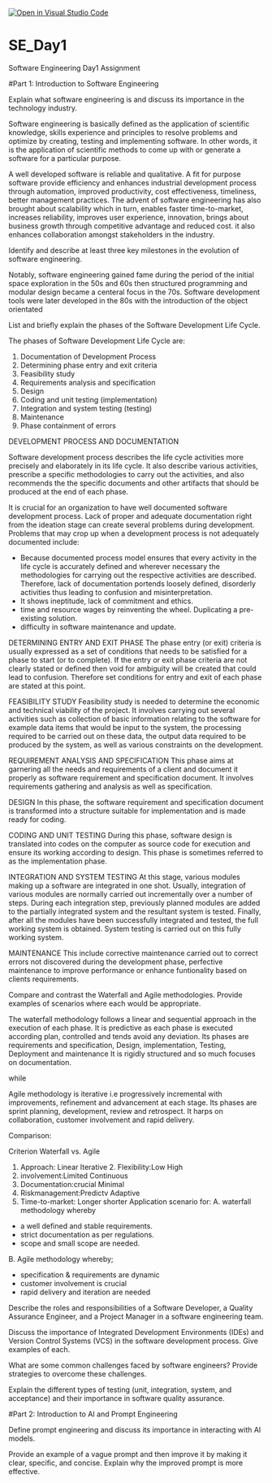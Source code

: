 [![Open in Visual Studio Code](https://classroom.github.com/assets/open-in-vscode-2e0aaae1b6195c2367325f4f02e2d04e9abb55f0b24a779b69b11b9e10269abc.svg)](https://classroom.github.com/online_ide?assignment_repo_id=15791754&assignment_repo_type=AssignmentRepo)
# SE_Day1
Software Engineering Day1 Assignment

#Part 1: Introduction to Software Engineering

Explain what software engineering is and discuss its importance in the technology industry.

Software engineering is basically defined as the application of scientific knowledge, skills experience and principles to resolve problems and optimize  by creating, testing and implementing software.  In other words, it is the application of scientific methods to come up with or generate a software for a particular purpose.

A well developed software is reliable and qualitative. A fit for purpose software provide efficiency and enhances industrial development process through automation, improved productivity, cost effectiveness, timeliness, better management practices. The advent of software engineering has also brought about scalability which in turn, enables faster time-to-market, increases reliability, improves user experience, innovation, brings about business growth through competitive advantage and reduced cost. it also enhances collaboration amongst stakeholders in the industry.

Identify and describe at least three key milestones in the evolution of software engineering.

Notably, software engineering gained fame during the period of the initial space exploration in the 50s and 60s then  structured programming and modular design became a centeral focus in the 70s. Software development tools were later developed in the 80s with the introduction of the object orientated 


List and briefly explain the phases of the Software Development Life Cycle.

The phases of Software Development Life Cycle are:
1. Documentation of Development Process 
2. Determining phase entry and exit criteria
3. Feasibility study
4. Requirements analysis and specification
5. Design 
6. Coding and unit testing (implementation)
7. Integration and system testing (testing)
8. Maintenance
9. Phase containment of errors

DEVELOPMENT PROCESS AND DOCUMENTATION

Software development process describes the life cycle activities
more precisely and elaborately in its life cycle. It also describe various activities, prescribe a specific methodologies to carry out
the activities, and also recommends the the specific documents and other
artifacts that should be produced at the end of each phase.

It is crucial for an organization to have well documented software 
development process. Lack of proper and adequate documentation right from the ideation stage can create
several problems during development. Problems that may crop up when a development process is
not adequately documented include:
- Because documented process model ensures that every activity in the life
cycle is accurately defined and wherever necessary the
methodologies for carrying out the respective activities are described. Therefore, lack of
documentation portends loosely defined, disorderly activities thus leading to confusion and misinterpretation.
- It shows ineptitude, lack of commitment and ethics.
- time and resource wages by reinventing the wheel. Duplicating a pre-existing solution.
- difficulty in software maintenance and update. 

DETERMINING ENTRY AND EXIT PHASE
The phase entry (or exit) criteria is usually expressed as a set of
conditions that needs to be satisfied for a phase to start (or to
complete). If the entry or exit phase criteria are not clearly stated or defined then void for ambiguity will be created that could lead to confusion. Therefore set conditions for entry and exit of each phase are stated at this point.

FEASIBILITY STUDY
Feasibility study is needed to determine the economic and technical viability of the project. It involves carrying out several activities such as
collection of basic information relating to the software  for example data items that would be input to the system, the processing
required to be carried out on these data, the output data required to be
produced by the system, as well as various constraints on the
development.

REQUIREMENT ANALYSIS AND SPECIFICATION
This phase aims at garnering all the needs and requirements of a client and document it properly as software requirement and specification document. It involves requirements gathering and analysis as well as specification.

DESIGN
In this phase, the software requirement and specification document is transformed into a structure suitable for implementation and is made ready for coding.

CODING AND UNIT TESTING
During this phase, software design is translated into codes on the computer as source code for execution and ensure its working according to design. This phase is sometimes referred to as the implementation phase.

INTEGRATION AND SYSTEM TESTING
At this stage, various modules
making up a software are integrated in one shot. Usually, integration of various modules are normally carried out
incrementally over a number of steps. During each integration step,
previously planned modules are added to the partially integrated system and
the resultant system is tested. Finally, after all the modules have been
successfully integrated and tested, the full working system is obtained.
System testing is carried out on this fully working system.

MAINTENANCE
This include corrective maintenance carried out to correct errors not discovered during the development phase, perfective maintenance to improve performance or enhance funtionality based on clients requirements.
    
Compare and contrast the Waterfall and Agile methodologies. Provide examples of scenarios where each would be appropriate.

The waterfall methodology follows a linear and sequential approach in the execution of each phase. It is predictive as each phase is executed according plan, controlled and tends avoid any deviation.
Its phases are requirements and specification, Design, implementation, Testing, Deployment and maintenance
It is rigidly structured and so much focuses on documentation.

while 

Agile methodology is iterative i.e progressively  incremental with improvements, refinement and advancement at each stage. Its phases are sprint planning, development, review and retrospect. 
It harps on collaboration, customer involvement and rapid delivery.

Comparison:

Criterion                                      Waterfall vs. Agile
1. Approach: Linear     Iterative  2. Flexibility:Low       High
3.  involvement:Limited Continuous
4. Documentation:crucial   Minimal
5. Riskmanagement:Predictv Adaptive
6. Time-to-market: Longer  shorter Application scenario for: 
A.  waterfall methodology
whereby
* a well defined and stable requirements. 
* strict documentation as per regulations.
* scope and small scope
are needed.

B.  Agile methodology
whereby;
* specification & requirements are dynamic
* customer involvement is crucial
*  rapid delivery and iteration
are needed
  
Describe the roles and responsibilities of a Software Developer, a Quality Assurance Engineer, and a Project Manager in a software engineering team.


Discuss the importance of Integrated Development Environments (IDEs) and Version Control Systems (VCS) in the software development process. Give examples of each.


What are some common challenges faced by software engineers? Provide strategies to overcome these challenges.


Explain the different types of testing (unit, integration, system, and acceptance) and their importance in software quality assurance.


#Part 2: Introduction to AI and Prompt Engineering


Define prompt engineering and discuss its importance in interacting with AI models.


Provide an example of a vague prompt and then improve it by making it clear, specific, and concise. Explain why the improved prompt is more effective.
